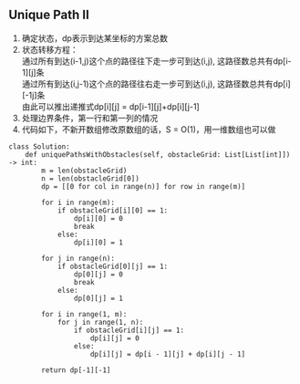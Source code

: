 ## Unique Path II
1. 确定状态，dp表示到达某坐标的方案总数
2. 状态转移方程：   
通过所有到达(i-1,j)这个点的路径往下走一步可到达(i,j), 这路径数总共有dp[i-1][j]条     
通过所有到达(i,j-1)这个点的路径往右走一步可到达(i,j), 这路径数总共有dp[i][-1j]条    
由此可以推出递推式dp[i][j] = dp[i-1][j]+dp[i][j-1]     
3. 处理边界条件，第一行和第一列的情况
4. 代码如下，不新开数组修改原数组的话，S = O(1)，用一维数组也可以做
```
class Solution:
    def uniquePathsWithObstacles(self, obstacleGrid: List[List[int]]) -> int:
        m = len(obstacleGrid)
        n = len(obstacleGrid[0])
        dp = [[0 for col in range(n)] for row in range(m)]

        for i in range(m):
            if obstacleGrid[i][0] == 1:
                dp[i][0] = 0
                break
            else:
                dp[i][0] = 1

        for j in range(n):
            if obstacleGrid[0][j] == 1:
                dp[0][j] = 0
                break
            else:
                dp[0][j] = 1

        for i in range(1, m):
            for j in range(1, n):
                if obstacleGrid[i][j] == 1:
                    dp[i][j] = 0
                else:
                    dp[i][j] = dp[i - 1][j] + dp[i][j - 1]

        return dp[-1][-1]

```
